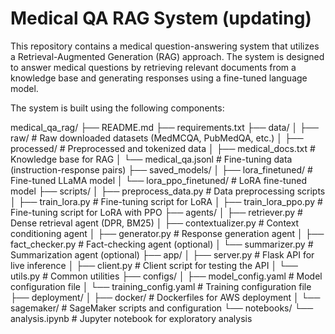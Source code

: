 Medical QA RAG System (updating)
========================
This repository contains a medical question-answering system that utilizes a Retrieval-Augmented Generation (RAG) approach. The system is designed to answer medical questions by retrieving relevant documents from a knowledge base and generating responses using a fine-tuned language model.

The system is built using the following components:

medical_qa_rag/
├── README.md
├── requirements.txt
├── data/
│   ├── raw/                     # Raw downloaded datasets (MedMCQA, PubMedQA, etc.)
│   ├── processed/               # Preprocessed and tokenized data
│   ├── medical_docs.txt         # Knowledge base for RAG
│   └── medical_qa.jsonl         # Fine-tuning data (instruction-response pairs)
├── saved_models/
│   ├── lora_finetuned/          # Fine-tuned LLaMA model
│   └── lora_ppo_finetuned/      # LoRA fine-tuned model
├── scripts/
│   ├── preprocess_data.py       # Data preprocessing scripts
│   ├── train_lora.py            # Fine-tuning script for LoRA
│   ├── train_lora_ppo.py        # Fine-tuning script for LoRA with PPO
├── agents/
│   ├── retriever.py             # Dense retrieval agent (DPR, BM25)
│   ├── contextualizer.py        # Context conditioning agent
│   ├── generator.py             # Response generation agent
│   ├── fact_checker.py          # Fact-checking agent (optional)
│   └── summarizer.py            # Summarization agent (optional)
├── app/
│   ├── server.py                # Flask API for live inference
│   ├── client.py                # Client script for testing the API
│   └── utils.py                 # Common utilities
├── configs/
│   ├── model_config.yaml        # Model configuration file
│   └── training_config.yaml     # Training configuration file
├── deployment/
│   ├── docker/                  # Dockerfiles for AWS deployment
│   └── sagemaker/               # SageMaker scripts and configuration
└── notebooks/
    └── analysis.ipynb           # Jupyter notebook for exploratory analysis
